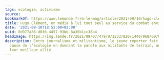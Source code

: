 ```yaml
---
tags: ecologie, activisme
source:
bookmarkOf: https://www.lemonde.fr/m-le-mag/article/2021/09/10/hugo-clement-un-animal-mediatique-dans-les-pas-de-nicolas-hulot_6094091_4500055.html
title: Hugo Clément, un média à lui tout seul au service du combat environnemental
date: '2021-09-10T18:52:00+02:00'
uuid: 0d977a88-d036-4457-93bb-8a36b1cc38b4
headImage: https://img.lemde.fr/2021/09/07/479/0/1233/820/1440/960/60/0/e684736_134335-3215179.jpg
description: Entre journalisme et militantisme, le jeune reporter fait avancer la
  cause de l’écologie en donnant la parole aux militants de terrain, au point de devenir
  leur meilleur allié.
---
```


